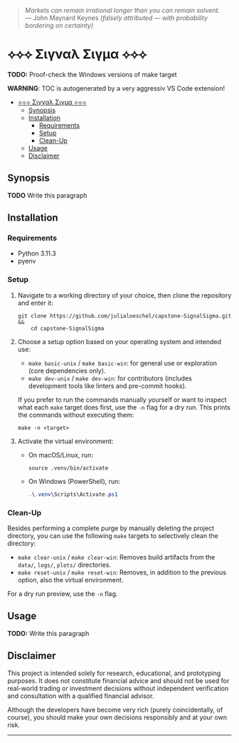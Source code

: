 > *Markets can remain irrational longer than you can remain solvent.*  
> —  John Maynard Keynes *(falsely attributed — with probability bordering on certainty)*

# ⟡⟡⟡ Σιγναλ Σιγμα ⟡⟡⟡

**TODO:** Proof-check the Windows versions of make target

**WARNING**: TOC is autogenerated by a very aggressiv VS Code extension!

<!-- no_toc -->
- [⟡⟡⟡ Σιγναλ Σιγμα ⟡⟡⟡](#-σιγναλ-σιγμα-)
    - [Synopsis](#synopsis)
    - [Installation](#installation)
        - [Requirements](#requirements)
        - [Setup](#setup)
        - [Clean-Up](#clean-up)
    - [Usage](#usage)
    - [Disclaimer](#disclaimer)
<!-- /no_toc -->

## Synopsis

**TODO** Write this paragraph

## Installation

### Requirements

- Python 3.11.3
- pyenv

### Setup

1. Navigate to a working directory of your choice, then clone the repository and enter it:

   ``` shell
   git clone https://github.com/julialoeschel/capstone-SignalSigma.git &&
       cd capstone-SignalSigma
   ```

2. Choose a setup option based on your operating system and intended use:

   - `make basic-unix` / `make basic-win`: for general use or exploration (core dependencies only).
   - `make dev-unix` / `make dev-win`: for contributors (includes development tools like linters and pre-commit hooks).

   If you prefer to run the commands manually yourself or want to inspect what each `make` target does first, use the `-n` flag for a dry run. This prints the commands without executing them:

   ``` shell
   make -n <target>
   ```

3. Activate the virtual environment:

   - On macOS/Linux, run:

     ```shell
     source .venv/bin/activate
     ```

   - On Windows (PowerShell), run:

     ``` powershell
     .\.venv\Scripts\Activate.ps1
     ```

### Clean-Up

Besides performing a complete purge by manually deleting the project directory, you can use the following `make` targets to selectively clean the directory:

- `make clear-unix` / `make clear-win`: Removes build artifacts from the `data/`, `logs/`, `plots/` directories.
- `make reset-unix` / `make reset-win`: Removes, in addition to the previous option, also the virtual environment.

For a dry run preview, use the `-n` flag.

## Usage

**TODO:** Write this paragraph

## Disclaimer

This project is intended solely for research, educational, and prototyping purposes. It does not constitute financial advice and should not be used for real-world trading or investment decisions without independent verification and consultation with a qualified financial advisor.

Although the developers have become very rich (purely coincidentally, of course), you should make your own decisions responsibly and at your own risk.

---
